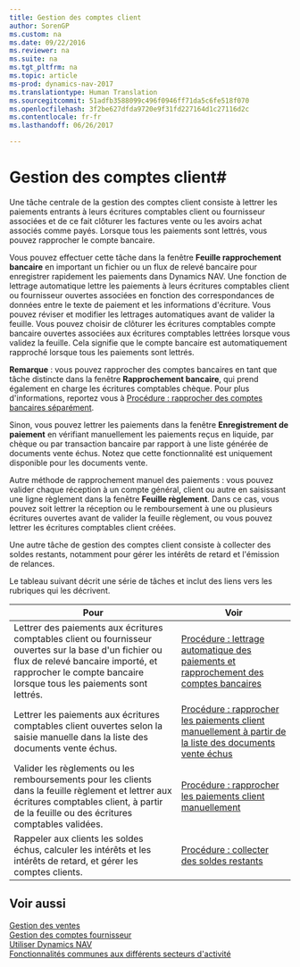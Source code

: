 ```yaml
---
title: Gestion des comptes client
author: SorenGP
ms.custom: na
ms.date: 09/22/2016
ms.reviewer: na
ms.suite: na
ms.tgt_pltfrm: na
ms.topic: article
ms-prod: dynamics-nav-2017
ms.translationtype: Human Translation
ms.sourcegitcommit: 51adfb3588099c496f0946ff71da5c6fe518f070
ms.openlocfilehash: 3f2be627dfda9720e9f31fd227164d1c27116d2c
ms.contentlocale: fr-fr
ms.lasthandoff: 06/26/2017

---
```


# <a name="manage-receivables"></a>Gestion des comptes client#
Une tâche centrale de la gestion des comptes client consiste à lettrer les paiements entrants à leurs écritures comptables client ou fournisseur associées et de ce fait clôturer les factures vente ou les avoirs achat associés comme payés. Lorsque tous les paiements sont lettrés, vous pouvez rapprocher le compte bancaire.  

Vous pouvez effectuer cette tâche dans la fenêtre **Feuille rapprochement bancaire** en important un fichier ou un flux de relevé bancaire pour enregistrer rapidement les paiements dans Dynamics NAV. Une fonction de lettrage automatique lettre les paiements à leurs écritures comptables client ou fournisseur ouvertes associées en fonction des correspondances de données entre le texte de paiement et les informations d'écriture. Vous pouvez réviser et modifier les lettrages automatiques avant de valider la feuille. Vous pouvez choisir de clôturer les écritures comptables compte bancaire ouvertes associées aux écritures comptables lettrées lorsque vous validez la feuille. Cela signifie que le compte bancaire est automatiquement rapproché lorsque tous les paiements sont lettrés.

**Remarque** : vous pouvez rapprocher des comptes bancaires en tant que tâche distincte dans la fenêtre **Rapprochement bancaire**, qui prend également en charge les écritures comptables chèque. Pour plus d'informations, reportez vous à [Procédure : rapprocher des comptes bancaires séparément](bank-how-reconcile-bank-accounts-separately.md).

Sinon, vous pouvez lettrer les paiements dans la fenêtre **Enregistrement de paiement** en vérifiant manuellement les paiements reçus en liquide, par chèque ou par transaction bancaire par rapport à une liste générée de documents vente échus. Notez que cette fonctionnalité est uniquement disponible pour les documents vente.

Autre méthode de rapprochement manuel des paiements : vous pouvez valider chaque réception à un compte général, client ou autre en saisissant une ligne règlement dans la fenêtre **Feuille règlement**. Dans ce cas, vous pouvez soit lettrer la réception ou le remboursement à une ou plusieurs écritures ouvertes avant de valider la feuille règlement, ou vous pouvez lettrer les écritures comptables client créées.

Une autre tâche de gestion des comptes client consiste à collecter des soldes restants, notamment pour gérer les intérêts de retard et l'émission de relances.

Le tableau suivant décrit une série de tâches et inclut des liens vers les rubriques qui les décrivent.

|Pour |Voir |
|---|----|
|Lettrer des paiements aux écritures comptables client ou fournisseur ouvertes sur la base d'un fichier ou flux de relevé bancaire importé, et rapprocher le compte bancaire lorsque tous les paiements sont lettrés.|[Procédure : lettrage automatique des paiements et rapprochement des comptes bancaires](receivables-apply-payments-auto-reconcile-bank-accounts.md)|
|Lettrer les paiements aux écritures comptables client ouvertes selon la saisie manuelle dans la liste des documents vente échus. | [Procédure : rapprocher les paiements client manuellement à partir de la liste des documents vente échus](receivables-how-reconcile-customer-payments-list-unpaid-sales-documents.md)|
|Valider les règlements ou les remboursements pour les clients dans la feuille règlement et lettrer aux écritures comptables client, à partir de la feuille ou des écritures comptables validées. | [Procédure : rapprocher les paiements client manuellement](receivables-how-apply-sales-transactions-manually.md) |
|Rappeler aux clients les soldes échus, calculer les intérêts et les intérêts de retard, et gérer les comptes clients. | [Procédure : collecter des soldes restants](receivables-collect-outstanding-balances.md) |

## <a name="see-also"></a>Voir aussi
[Gestion des ventes](sales-manage-sales.md)  
[Gestion des comptes fournisseur](payables-manage-payables.md)  
[Utiliser Dynamics NAV](ui-work-product.md)  
[Fonctionnalités communes aux différents secteurs d'activité](ui-across-business-areas.md)

